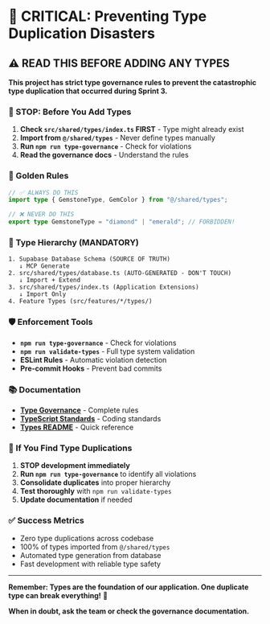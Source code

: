 # 🚨 CRITICAL: Preventing Type Duplication Disasters

## ⚠️ READ THIS BEFORE ADDING ANY TYPES

**This project has strict type governance rules to prevent the catastrophic type duplication that occurred during Sprint 3.**

### 🛑 STOP: Before You Add Types

1. **Check `src/shared/types/index.ts` FIRST** - Type might already exist
2. **Import from `@/shared/types`** - Never define types manually
3. **Run `npm run type-governance`** - Check for violations
4. **Read the governance docs** - Understand the rules

### 🎯 Golden Rules

```typescript
// ✅ ALWAYS DO THIS
import type { GemstoneType, GemColor } from "@/shared/types";

// ❌ NEVER DO THIS
export type GemstoneType = "diamond" | "emerald"; // FORBIDDEN!
```

### 🔄 Type Hierarchy (MANDATORY)

```
1. Supabase Database Schema (SOURCE OF TRUTH)
   ↓ MCP Generate
2. src/shared/types/database.ts (AUTO-GENERATED - DON'T TOUCH)
   ↓ Import + Extend
3. src/shared/types/index.ts (Application Extensions)
   ↓ Import Only
4. Feature Types (src/features/*/types/)
```

### 🛡️ Enforcement Tools

- **`npm run type-governance`** - Check for violations
- **`npm run validate-types`** - Full type system validation
- **ESLint Rules** - Automatic violation detection
- **Pre-commit Hooks** - Prevent bad commits

### 📚 Documentation

- **[Type Governance](docs/04-implementation/TYPE_GOVERNANCE.md)** - Complete rules
- **[TypeScript Standards](.cursor/rules/typescript-standards.mdc)** - Coding standards
- **[Types README](src/shared/types/README.md)** - Quick reference

### 🚨 If You Find Type Duplications

1. **STOP development immediately**
2. **Run `npm run type-governance`** to identify all violations
3. **Consolidate duplicates** into proper hierarchy
4. **Test thoroughly** with `npm run validate-types`
5. **Update documentation** if needed

### ✅ Success Metrics

- Zero type duplications across codebase
- 100% of types imported from `@/shared/types`
- Automated type generation from database
- Fast development with reliable type safety

---

**Remember: Types are the foundation of our application. One duplicate type can break everything!** 🎯

**When in doubt, ask the team or check the governance documentation.**
